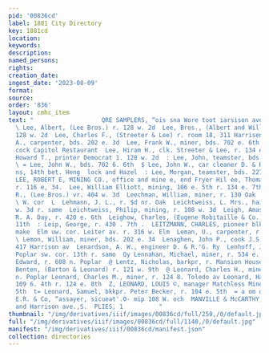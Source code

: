 ```yaml
---
pid: '00836cd'
label: 1881 City Directory
key: 1881cd
location: 
keywords: 
description: 
named_persons: 
rights: 
creation_date: 
ingest_date: '2023-08-09'
format: 
source: 
order: '836'
layout: cmhc_item
text: "                   QRE SAMPLERS, “ois sna Wore toot iarsison ave LEE 188 LEO
  \ Lee, Albert, (Lee Bros.) r. 128 w. 2d  Lee, Bros., (Albert and William R.) saloon,
  128 w. 2d  Lee, Charles F., (Streeter & Lee) r. room 18, 311 Harrisen av  Lee, Damon
  A., carpenter, bds. 202 e. 3d  Lee, Frank W., miner, bds. 702 e. 6th  Lee, Henry,
  cock Capitol Restaurant  Lee, Hiram H., clk. Streeter & Lee, r. 134 e. 7th  Lee,
  Howard T., printer Democrat 1. 128 w. 2d  : Lee, John, teamster, bds. 609 n. Alder
  \ = Lee, John W., bds. 702 6. 6th  $ Lee, John W., car cleaner D. & R. G. Ry. r.
  ns, 14th bet. Heng  lock and Hazel  : Lee, Morgan, teamster, bds. 227 w. Elm  ;
  LEE, ROBERT E, MINING CO., office and mine e, end Fryer Hil ee, Thomas, teamster,
  r. 116 e, 34.  Lee, William Elliott, mining, 106 e. 5th r. 134 e. 7th  Lee, William
  R., (Lee Bros.) vr. 404 w. 3d  Leechman, William, miner, r. 130 Oak        HARDWARE.
  \ W. cor  L  Lehmann, J. L., r. $d nr. Oak  Leichtweiss, L. Mrs., hair goods, 108
  w. 3d r. same  Leichtweiss, Philip, mining, r. 108 w. 3d  Leigh, Amasa, butcher
  R. A. Day, r. 420 e. 6th  Leighow, Charles, (Eugene Robitaille & Co.) r. 205 ¢.
  11th  : Leip, George, r. 430 . 7th .  LEITZMANN, CHARLES, pioneer blksmith and wagon
  make  Elm uw. cor. Leiter av. r. 316 w. Elm  Leman, U., carpenter, r. 503 w. 4th
  \ Lemon, William, miner, bds. 202 e. 34  Lenaghen, John P., cook J.S. Purdy, r.
  417 Harrison av  Lenardson, A. W., engineer D. & R.'G. Ry  Lenhoff, John, saloon,
  Poplar sw. cor. 13th r. samo  Qy Lennahan, Michael, miner, r. 534 e. 4th Lennon,
  Edward, r. 608 n. Poplar  @ Lentz, Nicholas, barkpr, r. Mansion House  « Leonard,
  Benten, (Barton & Leonard) r. 121 w. 9th  @ Leonard, Charles H., mine supt. r. 403
  n. Poplar Leonard, Charles M., miner, r. 124 8. Toledo av Leonard, Harvey D., carpenter,
  109 6. 4th r. 124 e. 8th  Z, LEONARD, LOUIS ©, manager Matchless Mine, r. 229 ¢,
  5th  t= Leonard, Samuel, bkkpr. Peter Becker, r. 104 e. 5th  = a om os  Abadie,
  E.R. & Co, “assayer, sicueat'.0- mip 108 W. och  MANVILLE & McCARTHY,  W, Chestnut,
  and Harrison ave.,S.  PLIES, 1          "
thumbnail: "/img/derivatives/iiif/images/00836cd/full/250,/0/default.jpg"
full: "/img/derivatives/iiif/images/00836cd/full/1140,/0/default.jpg"
manifest: "/img/derivatives/iiif/00836cd/manifest.json"
collection: directories
---
```

